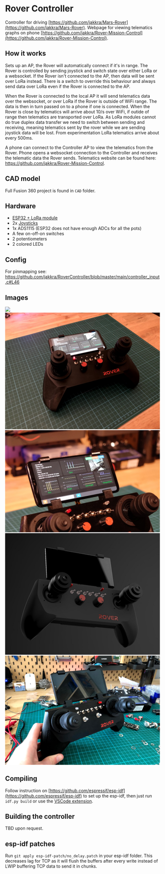 # Rover Controller
Controller for driving [https://github.com/jakkra/Mars-Rover](https://github.com/jakkra/Mars-Rover).
Webpage for viewing telematics graphs on phone [https://github.com/jakkra/Rover-Mission-Control](https://github.com/jakkra/Rover-Mission-Control).

## How it works
Sets up an AP, the Rover will automatically connect if it's in range.
The Rover is controlled by sending joystick and switch state over either LoRa or a websocket. If the Rover isn't connected to the AP, then data will be sent over LoRa instead. There is a switch to override this behaviour and always send data over LoRa even if the Rover is connected to the AP.

When the Rover is connected to the local AP it will send telematics data over the websocket, or over LoRa if the Rover is outside of WiFi range. The data is then in turn passed on to a phone if one is connected. When the Rover is close by telematics will arrive about 10/s over WiFi, if outide of range then telematics are transported over LoRa. As LoRa modules cannot do true duplex data transfer we need to switch between sending and receiving, meaning telematics sent by the rover while we are sending joystick data will be lost. From experimentation LoRa telematics arrive about every 500ms. 

A phone can connect to the Controller AP to view the telematics from the Rover. Phone opens a websocket connection to the Controller and receives the telematic data the Rover sends. Telematics website can be found here: https://github.com/jakkra/Rover-Mission-Control.

## CAD model
Full Fusion 360 project is found in `CAD` folder. 

## Hardware
- [ESP32 + LoRa module](https://www.banggood.com/2Pcs-LILYGO-TTGO-LORA32-868Mhz-ESP32-LoRa-OLED-0_96-Inch-Blue-Display-bluetooth-WIFI-ESP-32-Development-Board-Module-With-Antenna-p-1507044.html?rmmds=myorder&cur_warehouse=CN)
- 2x [Joysticks](https://www.ebay.com/itm/4-Axis-Joystick-Potentiometer-Button-For-JH-D400X-R4-10K-4D-with-Wire/313002251456?ssPageName=STRK%3AMEBIDX%3AIT&_trksid=p2057872.m2749.l2649)
- 1x ADS1115 (ESP32 does not have enough ADCs for all the pots)
- A few on-off-on switches
- 2 potentiometers
- 2 colored LEDs

## Config
For pinmapping see: https://github.com/jakkra/RoverController/blob/master/main/controller_input.c#L46

## Images
<img src="/.github/contoller_rover.jpg "/>
<img src="/.github/controller.jpg "/>
<img src="/.github/interface.jpg "/>
<img src="/.github/render.png "/>
<img src="/.github/full.jpg "/>

## Compiling
Follow instruction on [https://github.com/espressif/esp-idf](https://github.com/espressif/esp-idf) to set up the esp-idf, then just run `idf.py build` or use the [VSCode extension](https://github.com/espressif/vscode-esp-idf-extension).

## Building the controller
TBD upon request.

## esp-idf patches
Run `git apply esp-idf-patch/no_delay.patch` in your esp-idf folder. This decreases lag for TCP as it will flush the buffers after every write instead of LWIP buffering TCP data to send it in chunks.

